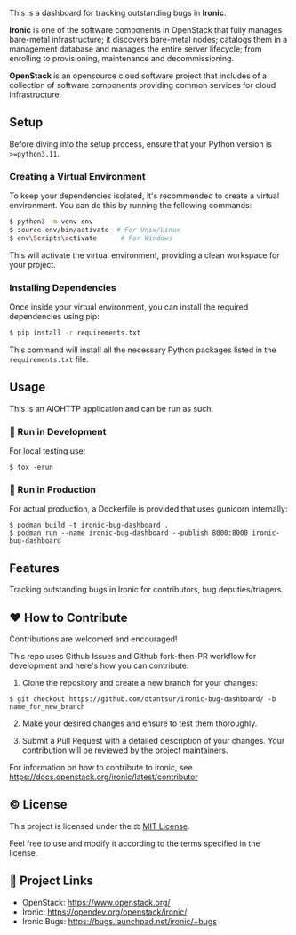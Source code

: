 This is a dashboard for tracking outstanding bugs in **Ironic**.

**Ironic** is one of the software components in OpenStack that fully manages bare-metal infrastructure; it discovers bare-metal nodes; catalogs them in a management database and manages the entire server lifecycle; from enrolling to provisioning, maintenance and decommissioning.

**OpenStack** is an opensource cloud software project that includes of a collection of software components providing common services for cloud infrastructure.

## Setup
Before diving into the setup process, ensure that your Python version is `>=python3.11`.

### Creating a Virtual Environment
To keep your dependencies isolated, it's recommended to create a virtual environment. You can do this by running the following commands:

```bash
$ python3 -m venv env
$ source env/bin/activate  # For Unix/Linux
$ env\Scripts\activate      # For Windows
```

This will activate the virtual environment, providing a clean workspace for your project.

### Installing Dependencies
Once inside your virtual environment, you can install the required dependencies using pip:

```bash
$ pip install -r requirements.txt
```

This command will install all the necessary Python packages listed in the `requirements.txt` file.

## Usage
This is an AIOHTTP application and can be run as such.


### 🧪 Run in Development
For local testing use:

```
$ tox -erun
```

### 🚀 Run in Production
For actual production, a Dockerfile is provided that uses gunicorn internally:

```
$ podman build -t ironic-bug-dashboard .
$ podman run --name ironic-bug-dashboard --publish 8000:8000 ironic-bug-dashboard
```

## Features
Tracking outstanding bugs in Ironic for contributors, bug deputies/triagers.

## ❤️ How to Contribute
Contributions are welcomed and encouraged! 

This repo uses Github Issues and Github fork-then-PR workflow for development and here's how you can contribute:

1. Clone the repository and create a new branch for your changes:

```
$ git checkout https://github.com/dtantsur/ironic-bug-dashboard/ -b name_for_new_branch
```

2. Make your desired changes and ensure to test them thoroughly.

3. Submit a Pull Request with a detailed description of your changes. Your contribution will be reviewed by the project maintainers.

For information on how to contribute to ironic, see https://docs.openstack.org/ironic/latest/contributor

## ©️ License
This project is licensed under the ⚖️ [MIT License](https://github.com/dtantsur/ironic-bug-dashboard/?tab=MIT-1-ov-file).

Feel free to use and modify it according to the terms specified in the license.

## 🔗 Project Links
- OpenStack: https://www.openstack.org/
- Ironic: https://opendev.org/openstack/ironic/
- Ironic Bugs: https://bugs.launchpad.net/ironic/+bugs
